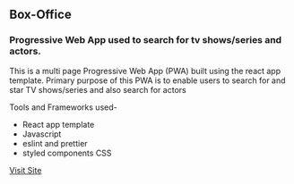 ## Box-Office

### Progressive Web App used to search for tv shows/series and actors.

This is a multi page Progressive Web App (PWA) built using the react app template. Primary purpose of this PWA is to enable users to search for and star TV shows/series and also search for actors

Tools and Frameworks used-
 * React app template
 * Javascript
 * eslint and prettier
 * styled components CSS

[Visit Site](seriessearcher.surge.sh)

